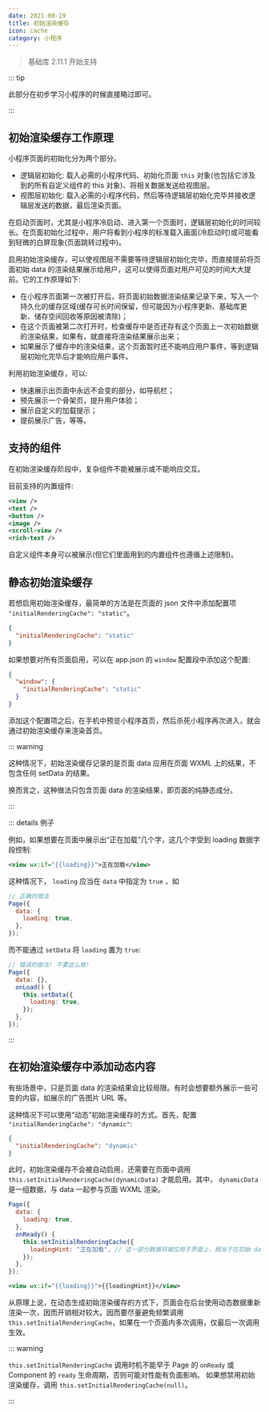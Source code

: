 ```yaml
---
date: 2021-00-19
title: 初始渲染缓存
icon: cache
category: 小程序
---
```


> 基础库 2.11.1 开始支持

::: tip

此部分在初步学习小程序的时候直接略过即可。

:::

## 初始渲染缓存工作原理

小程序页面的初始化分为两个部分。

- 逻辑层初始化: 载入必需的小程序代码、初始化页面 `this` 对象(也包括它涉及到的所有自定义组件的 this 对象)、将相关数据发送给视图层。
- 视图层初始化: 载入必需的小程序代码，然后等待逻辑层初始化完毕并接收逻辑层发送的数据，最后渲染页面。

在启动页面时，尤其是小程序冷启动、进入第一个页面时，逻辑层初始化的时间较长。在页面初始化过程中，用户将看到小程序的标准载入画面(冷启动时)或可能看到轻微的白屏现象(页面跳转过程中)。

启用初始渲染缓存，可以使视图层不需要等待逻辑层初始化完毕，而直接提前将页面初始 data 的渲染结果展示给用户，这可以使得页面对用户可见的时间大大提前。它的工作原理如下:

- 在小程序页面第一次被打开后，将页面初始数据渲染结果记录下来，写入一个持久化的缓存区域(缓存可长时间保留，但可能因为小程序更新、基础库更新、储存空间回收等原因被清除)；
- 在这个页面被第二次打开时，检查缓存中是否还存有这个页面上一次初始数据的渲染结果，如果有，就直接将渲染结果展示出来；
- 如果展示了缓存中的渲染结果，这个页面暂时还不能响应用户事件，等到逻辑层初始化完毕后才能响应用户事件。

利用初始渲染缓存，可以:

- 快速展示出页面中永远不会变的部分，如导航栏；
- 预先展示一个骨架页，提升用户体验；
- 展示自定义的加载提示；
- 提前展示广告，等等。

## 支持的组件

在初始渲染缓存阶段中，复杂组件不能被展示或不能响应交互。

目前支持的内置组件:

```xml
<view />
<text />
<button />
<image />
<scroll-view />
<rich-text />
```

自定义组件本身可以被展示(但它们里面用到的内置组件也遵循上述限制)。

## 静态初始渲染缓存

若想启用初始渲染缓存，最简单的方法是在页面的 json 文件中添加配置项 `"initialRenderingCache": "static"`。

```json
{
  "initialRenderingCache": "static"
}
```

如果想要对所有页面启用，可以在 app.json 的 `window` 配置段中添加这个配置:

```json
{
  "window": {
    "initialRenderingCache": "static"
  }
}
```

添加这个配置项之后，在手机中预览小程序首页，然后杀死小程序再次进入，就会通过初始渲染缓存来渲染首页。

::: warning

这种情况下，初始渲染缓存记录的是页面 data 应用在页面 WXML 上的结果，不包含任何 setData 的结果。

换而言之，这种做法只包含页面 data 的渲染结果，即页面的纯静态成分。

:::

::: details 例子

例如，如果想要在页面中展示出“正在加载”几个字，这几个字受到 loading 数据字段控制:

```xml
<view wx:if="{{loading}}">正在加载</view>
```

这种情况下， `loading` 应当在 `data` 中指定为 `true` ，如

```js
// 正确的做法
Page({
  data: {
    loading: true,
  },
});
```

而不能通过 `setData` 将 `loading` 置为 `true`:

```js
// 错误的做法! 不要这么做!
Page({
  data: {},
  onLoad() {
    this.setData({
      loading: true,
    });
  },
});
```

:::

## 在初始渲染缓存中添加动态内容

有些场景中，只是页面 data 的渲染结果会比较局限。有时会想要额外展示一些可变的内容，如展示的广告图片 URL 等。

这种情况下可以使用“动态”初始渲染缓存的方式。首先，配置 `"initialRenderingCache": "dynamic"`:

```json
{
  "initialRenderingCache": "dynamic"
}
```

此时，初始渲染缓存不会被自动启用，还需要在页面中调用 `this.setInitialRenderingCache(dynamicData)` 才能启用。其中， `dynamicData` 是一组数据，与 data 一起参与页面 WXML 渲染。

```js
Page({
  data: {
    loading: true,
  },
  onReady() {
    this.setInitialRenderingCache({
      loadingHint: "正在加载", // 这一部分数据将被应用于界面上，相当于在初始 data 基础上额外进行一次 setData
    });
  },
});
```

```xml
<view wx:if="{{loading}}">{{loadingHint}}</view>
```

从原理上说，在动态生成初始渲染缓存的方式下，页面会在后台使用动态数据重新渲染一次，因而开销相对较大。因而要尽量避免频繁调用 `this.setInitialRenderingCache`，如果在一个页面内多次调用，仅最后一次调用生效。

::: warning

`this.setInitialRenderingCache` 调用时机不能早于 Page 的 `onReady` 或 Component 的 `ready` 生命周期，否则可能对性能有负面影响。
如果想禁用初始渲染缓存，调用 `this.setInitialRenderingCache(null)`。

:::
